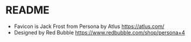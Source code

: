 # README

* Favicon is Jack Frost from Persona by Atlus https://atlus.com/
* Designed by Red Bubble https://www.redbubble.com/shop/persona+4

